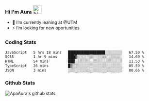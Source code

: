 ### Hi I'm Aura <img src="https://user-images.githubusercontent.com/1303154/88677602-1635ba80-d120-11ea-84d8-d263ba5fc3c0.gif" width="28px" alt="hi">

- 🔭 I’m currently leaning at @UTM
- ⚡ I’m looking for new oportunities


### Coding Stats

<!--START_SECTION:waka-->

```txt
JavaScript   5 hrs 18 mins   █████████████████░░░░░░░░   67.50 %
SCSS         1 hr 9 mins     ███▓░░░░░░░░░░░░░░░░░░░░░   14.69 %
HTML         54 mins         ███░░░░░░░░░░░░░░░░░░░░░░   11.53 %
TypeScript   26 mins         █▒░░░░░░░░░░░░░░░░░░░░░░░   05.59 %
JSON         3 mins          ░░░░░░░░░░░░░░░░░░░░░░░░░   00.66 %
```

<!--END_SECTION:waka-->

### Github Stats

![ApaAura's github stats](https://github-readme-stats.vercel.app/api?username=ApaAura&count_private=true&theme=tokyonight&hide=contribs,prs)
